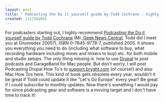 ```yaml
---
layout: post
title: " Podcasting the Do it yourself guide by Todd Cochrane - highly recommended"
created: 1127341001
---
```

<p>For podcasters starting out,  I highly recommend <a href="http://ca.wiley.com/WileyCDA/WileyTitle/productCd-0764597787.html">Podcasting the Do it yourself guide by <a href="http://www.toddblog.com/">Todd Cochrane</a> (Mr.<a href="http://www.geeknewscentral.com/"> Geek News Central</a>; Todd did I meet you at Gnomedex 2005?), ISBN 0-7645-9778-7, published 2005</a>. It shows you everything you need to do (including what software to buy, what recording hardware including mixes and mixers to buy) etc. for both mobile and studio setups. The only thing missing is&nbsp; how to use <a href="http://drupal.org/">Drupal</a> to post podcasts and GarageBand for Mac people. But don&#039;t worry, I will post Podcasting Drupal How To&#039;s to <a href="http://support.bryght.com/">support.bryght.com</a> (of course!) and also Mac How Tos here.  This kind of book gets obsolete every year, wouldn't it be great if Todd could update it like "Let's Go Europe" every year? Be great if I could subscribe to monthly updates.  Now there's something I would pay for since podcasting gear and software is a moving target and I don't have time to track it!</p>

